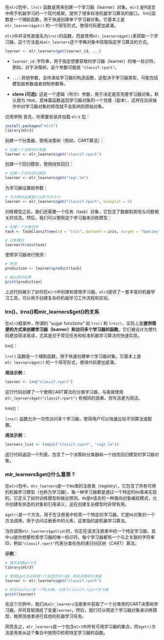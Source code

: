 在`mlr3`包中，`lrn()` 函数是用来创建一个学习器（learner）对象。`mlr3` 是R语言中用于机器学习的一个现代框架，提供了很多标准机器学习算法的接口。
lrn()函数是一个辅助函数，用于快速创建单个学习器对象。它基本上是`mlr_learners$get()` 的一个简写形式，使得代码更加紧凑。

`mlr3`中并没有直接名为`lrn()`的函数，而是使用`mlr_learners$get()`来获取一个学习器。这个方法是从`mlr_learners`这个字典对象中获取指定学习算法的方式。

```R
learner <- mlr_learners$get(learner_id, ...)
```

- `learner_id`: 字符串，用于指定想要获取的学习器（learner）的唯一标识符。例如，对于决策树，这个参数可能是 `"classif.rpart"`。

- `...`: 其他参数，会传递给学习器的构造函数，这取决于学习器类型，可能包括模型超参数或者控制参数等。

- **clone (可选)**: 这是一个逻辑（布尔）参数，用于决定是否克隆学习器对象。默认值为 `TRUE`，意味着函数返回学习器对象的一个克隆（副本），这样在后续操作中对学习器对象的修改就不会影响到原始对象。

应用举例
首先，你需要安装并加载 `mlr3` 包：
```R
install.packages("mlr3")
library(mlr3)
```

创建一个分类器，使用决策树（例如，CART算法）：
```R
# 创建一个决策树分类器
learner <- mlr_learners$get("classif.rpart")
```

创建一个回归模型，使用线性回归：

```R
# 创建一个线性回归模型
learner <- mlr_learners$get("regr.lm")
```

为学习器设置超参数：

```R
# 为决策树设置最小分割节点大小
learner <- mlr_learners$get("classif.rpart", minsplit = 5)
```

训练模型之前，我们还需要一个任务（task）对象，它包含了数据和其他与问题相关的信息。然后，我们可以使用这个学习器来训练模型：

```R
# 创建一个分类任务
task <- TaskClassif$new(id = "iris", backend = iris, target = "Species")

# 训练模型
learner$train(task)
```

使用学习器进行预测：

```R
# 预测
prediction <- learner$predict(task)

# 输出预测结果
print(prediction)
```

上述代码展示了如何在`mlr3`中创建和使用学习器。`mlr3`提供了一套丰富的机器学习工具，可以用于创建复杂的机器学习工作流程和实验。


###  lrn()、lrns()和mlr_learners$get()的关系
在`mlr3`框架中，所谓的 "sugar functions" 如 `lrn()` 和 `lrns()`，实际上是**提供简便的方式来创建学习器（learner）和访问多个学习器的函数**。它们被设计为使代码更加简洁易读，尤其是对于常见任务和标准机器学习算法的快速实现。

lrn()：

`lrn()` 函数是一个辅助函数，用于快速创建单个学习器对象。它基本上是 `mlr_learners$get()` 的一个简写形式，使得代码更加紧凑。

**用法示例**：

```R
learner <- lrn("classif.rpart")
```

这行代码创建了一个使用CART算法的分类学习器，与直接使用 `mlr_learners$get("classif.rpart")` 有相同的效果，但写法更为简洁。

lrns()：

`lrns()` 函数允许一次性访问多个学习器，使得用户可以快速比较不同算法或配置。

**用法示例**：

```R
learners_list <- lrns(c("classif.rpart", "regr.lm"))
```

这行代码返回一个列表，包含了一个决策树分类器和一个线性回归模型的学习器对象。

### mlr_learners$get()什么意思？
在`mlr3`包中，`mlr_learners`是一个`R6`类的注册表（registry），它包含了所有可用的机器学习模型（也称为学习器）。每一种学习器都是通过一个特定的`R6`类来实现的，它定义了如何训练模型和做出预测。`R6`是`R`语言的一种面向对象编程模式，允许创建有状态的对象和引用语义，这在创建复杂模型时非常有用。

`$get()`是一个方法，用于在注册表中检索一个特定的学习器。它是`R6`对象的一个方法调用，用于访问注册表中的元素，这里指的是机器学习算法。

当你调用`mlr_learners$get(id)`时，你正在请求注册表中的一个特定学习器，其中`id`是你想要检索学习器的唯一标识符。每个学习器都有一个与之关联的字符串ID，例如`"classif.rpart"`代表分类任务的递归分区树（CART）算法。

**示例**：

```R
# 首先加载mlr3包
library(mlr3)

# 使用$get方法获取一个指定的学习器，例如决策树分类器
learner <- mlr_learners$get("classif.rpart")

# 现在learner是一个R6对象，代表了classif.rpart学习器
print(learner)
```

在这个示例中，我们从`mlr_learners`注册表中获取了一个分类用的CART决策树学习器，并将其赋值给了变量`learner`。然后，我们可以用这个学习器对象来训练模型、做预测或者进行其他的机器学习任务。

简而言之，`mlr_learners`是一个包含`mlr3`中所有可用学习器的集合，而`$get()`方法是用来从这个集合中按照ID检索特定学习器的函数。